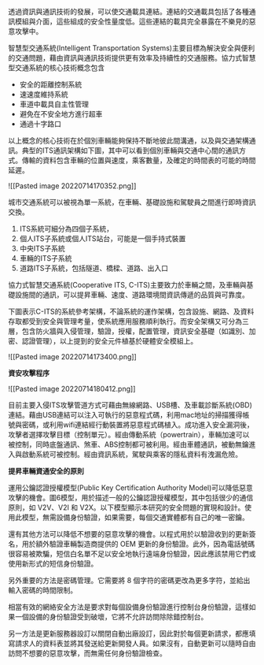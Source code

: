 透過資訊與通訊技術的發展，可以使交通載具連結。連結的交通載具包括了各種通訊模組與介面，這些組成的安全性量度低。這些連結的載具完全暴露在不樂見的惡意攻擊中。

智慧型交通系統(Intelligent Transportation Systems)主要目標為解決安全與便利的交通問題，藉由資訊與通訊技術提供更有效率及持續性的交通服務。協力式智慧型交通系統的核心技術概念包含
* 安全的距離控制系統
* 速速度維持系統
* 車道中載具自主性管理
* 避免在不安全地方進行超車
* 通過十字路口

以上概念的核心技術在於個別車輛能夠保持不斷地彼此間溝通，以及與交通架構通訊。典型的ITS通訊架構如下圖，其中可以看到個別車輛與交通中心間的通訊方式。傳輸的資料包含車輛的位置與速度，乘客數量，及確定的時間表的可能的時間延遲。

![[Pasted image 20220714170352.png]]

城市交通系統可以被視為單一系統，在車輛、基礎設施和駕駛員之間進行即時資訊交換。

1. ITS系統可細分為四個子系統，
2. 個人ITS子系統或個人ITS站台，可能是一個手持式裝置
3. 中央ITS子系統
4. 車輛的ITS子系統
5. 道路ITS子系統，包括隧道、橋樑、道路、出入口

協力式智慧交通系統(Cooperative ITS, C-ITS)主要致力於車輛之間，及車輛與基礎設施間的通訊，可以提昇車輛、速度、道路環境間資訊傳遞的品質與可靠度。

下圖表示C-ITS的系統參考架構，不論系統的運作架構，包含設施、網路、及資料存取都受到安全與管理考量，使系統應用服務順利執行。而安全架構又可分為三層，包含防火牆與入侵管理，驗證，授權，配置管理，資訊安全基礎（如識別、加密、認證管理），以上提到的安全元件植基於硬體安全模組上。

![[Pasted image 20220714173400.png]]

**資安攻擊程序**

![[Pasted image 20220714180412.png]]

目前主要入侵ITS攻擊管道方式可藉由無線網路、USB槽、及車載診斷系統(OBD)連結。藉由USB連結可以注入可執行的惡意程式碼，利用mac地址的掃描獲得帳號與密碼，或利用wifi連結經行動裝置將惡意程式碼植入。成功進入安全漏洞後，攻擊者選擇攻擊目標（控制單元）。經由傳動系統（powertrain），車輛加速可以被控制，同時底盤通訊、煞車、ABS控制都可被利用。經由車體通訊，被動無鑰進入與啟動系統可被控制。經由資訊系統，駕駛與乘客的隱私資料有洩漏危險。

**提昇車輛資通安全的原則**

運用公鑰認證授權模型(Public Key Certification Authority Model)可以降低惡意攻擊的機會。圖6模型，用於描述一般的公鑰認證授權模型，其中包括很少的通信原則，如 V2V、V2I 和 V2X。以下模型顯示本研究的安全問題的實現和設計。使用此模型，無需設備身份驗證，如果需要，每個交通實體都有自己的唯一密鑰。

還有其他方法可以降低不想要的惡意攻擊的機會。以程式用於以驗證收到的更新簽名，用於額外驗證車輛製造商提供的 OEM 更新的身份驗證。此外，因為電話號碼很容易被欺騙，短信白名單不足以安全地執行遠端身份驗證，因此應該禁用它們或使用新形式的短信身份驗證。

另外重要的方法是密碼管理。它需要將 8 個字符的密碼更改為更多字符，並給出輸入密碼的時間限制。

相當有效的網絡安全方法是要求對每個設備身份驗證進行控制台身份驗證，這樣如果一個設備的身份驗證受到破壞，它將不允許訪問除除錯控制台。

另一方法是更新服務器設訂以關閉自動出廠設訂，因此對於每個更新請求，都應填寫請求人的資料表並將其發送給更新開發人員。如果沒有，自動更新可以隨時自由訪問不想要的惡意攻擊，而無需任何身份驗證檢查。